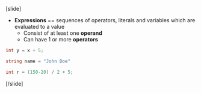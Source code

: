 [slide]
* **Expressions** == sequences of operators, literals and variables which are evaluated to a value
  * Consist of at least one **operand**
  * Can have 1 or more **operators**
```csharp
int y = x + 5;
```
```csharp
string name = "John Doe"
```
```csharp
int r = (150-20) / 2 + 5;
```
[/slide]